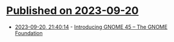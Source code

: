 # [Published on 2023-09-20](index.md)

* [2023-09-20, 21:40:14](https://lobste.rs/s/bpp5w3/introducing_gnome_45_gnome_foundation) - [Introducing GNOME 45 – The GNOME Foundation](https://foundation.gnome.org/2023/09/20/introducing-gnome-45/)
